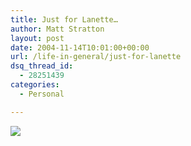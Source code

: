 ```yaml
---
title: Just for Lanette…
author: Matt Stratton
layout: post
date: 2004-11-14T10:01:00+00:00
url: /life-in-general/just-for-lanette
dsq_thread_id:
  - 28251439
categories:
  - Personal

---
```

![][1]

 [1]: http://www.birdhouse.org/words/june/weiner.jpg